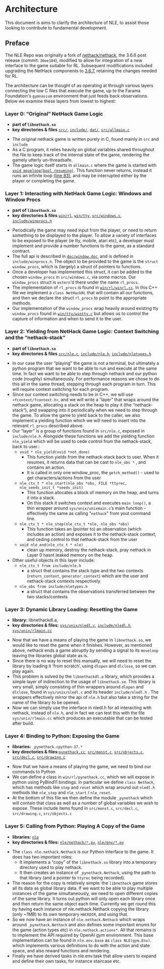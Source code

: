 # Architecture

This document is aims to clarify the architecture of NLE, to assist those
looking to contribute to fundamental development.

## Preface

The NLE Repo was originally a fork of [nethack/nethack](https://github.com/NetHack/NetHack/releases/tag/NetHack-3.6.6_PostRelease),
the 3.6.6 post release (commit: `36ee184`), modified to allow for integration of
a new interface to the game suitable for RL. Subsequent modifications included
upgrading the NetHack components to [3.6.7](https://github.com/NetHack/NetHack/releases/tag/NetHack-3.6.7_Released), retaining
the changes needed for RL.

The architecture can be thought of as operating at through various layers connecting 
the low C files that execute the game, up to the Farama Foundation's `gymnasium` environment 
that just feeds back observations. Below we examine these layers from lowest to highest:


### Layer 0: “Original” NetHack Game Logic

- **part of `libnethack.so`**
- **key directories & files** [`src/`](https://github.com/NetHack-LE/nle/blob/main/src),
[`include/`](https://github.com/NetHack-LE/nle/blob/main/include),
[`dat/`](https://github.com/NetHack-LE/nle/blob/main/dat),
[`src/allmain.c`](https://github.com/NetHack-LE/nle/blob/main/src/allmain.c)


* The original nethack game is written purely in C, found mainly in `src` and
`include`
* As a C program, it relies heavily on global variables shared throughout the
file to keep track of the internal state of the game, rendering the gamely
utterly un-threadsafe.
* The game logic itself starts in  `allmain.c`  where the game is started with
[`void moveloop(bool resuming)`](https://github.com/NetHack-LE/nle/blob/main/src/allmain.c#L23).
This function never returns, instead it runs an infinite loop
[(line 83)](https://github.com/NetHack-LE/nle/blob/main/src/allmain.c#L83),
and may be interrupted either by the player or completing the game.

### Layer 1: Interacting with NetHack Game Logic: Windows and Window Procs

- **part of `libnethack.so`**
- **key directories & files** [`win/rl`](https://github.com/NetHack-LE/nle/blob/main/win/rl),
[`win/tty`](https://github.com/NetHack-LE/nle/blob/main/win/tty),
[`src/windows.c`](https://github.com/NetHack-LE/nle/blob/main/src/windows.c),
[`include/winprocs.h`](https://github.com/NetHack-LE/nle/blob/main/include/winprocs.h)


* Periodically the game may need input from the player, or need to return
something to be displayed to the player. To allow a variety of interfaces to be
exposed to the player (ie tty, mobile, atari etc), a developer must implement
and provide a number functions to the game, as a standard contract.
* The full api is described in
[`doc/window.doc`](https://github.com/NetHack-LE/nle/blob/main/doc/window.doc),
and is defined in `include/winprocs.h`. The object to be provided to the game is the
`struct window_procs`, which is (largely) a struct of pointers to functions.
* Once a developer has implemented this struct, it can be added to the chosen
`window_procs` in `src/windows.c`, via some macros. Our `window_procs` struct
is `extern`'d there under the name `rl_procs`.
* The implementation of `rl_procs` is found in
[`win/rl/winrl.cc`](https://github.com/NetHack-LE/nle/blob/main/win/rl/winrl.cc).
In this C++ file we implement a `class NetHackRL` that will contain all our
functions, and then we declare the struct `rl_procs` to point to the appropriate
methods.
* Our implementation of the `window_procs` wrap heavily around existing tty
`window_procs` found in
[`win/tty/wintty.c`](https://github.com/NetHack-LE/nle/blob/main/win/tty/wintty.c)
but allows us to control the capture of information and when to send it to the
user.

### Layer 2: Yielding from NetHack Game Logic: Context Switching and the “nethack-stack”

- **part of `libnethack.so`**
- **key directories & files** [`src/nle.c`](https://github.com/NetHack-LE/nle/blob/main/src/nle.c),
[`include/nle.h`](https://github.com/NetHack-LE/nle/blob/main/include/nle.h),
[`include/nletypes.h`](https://github.com/NetHack-LE/nle/blob/main/include/nletypes.h)


* In our case the user “playing” the game is not a terminal, but ultimately a
python program that we want to be able to run and execute at the same time. In
fact we want to be able to step through nethack and our python code (roughly)
simultaneously.  For performance reasons we chose to do this all in the same
thread, stepping through each program in turn. This will require context
switching for each program.
* Since our context switching needs to be in C++,  we will use
`<fcontext/fcontext.h>`, and we will write a “layer” that wraps around the
nethack game, allocating a stack on the heap to play it (the “nethack-stack“),
and swapping into it periodically when we need to step through the game. To
allow the game to yield back to the caller, we also implement a yielding
function which we will need to insert into the relevant `rl_procs` described
above.
* Our “layer” is a group of functions found in `src/nle.c`, exposed in
`include/nle.h`.  Alongside these functions we add the yielding function
`nle_yield` which will be used to cede control from the nethack-stack, back to
user.:
    * `void * nle_yield(void *not_done)`
        * This function yields from the nethack-stack back to user. When it
        resumes, it returns data that can be cast to `nle_obs *` , and contains
        an action.
        * It is called in only one window_proc, the `getch_method()`  - used to
        get characters/actions from the user
    * `nle_ctx_t * nle_start(nle_obs *obs, FILE *ttyrec, nle_seeds_init_t *seeds_init)`
        * This function allocates a block of memory on the heap, and turns it
        into a stack.
        * On this stack it switches context and executes `main_loop()`, a thin
        wrapper around `sys/unix/unixmain.c`’s main function - effectively the
        same as calling "`nethack`" from yout command line.
    * `nle_ctx_t * nle_step(nle_ctx_t *nle, nle_obs *obs)`
        * This function takes an (pointer to) an observation (which includes an
        action) and exposes it to the nethack-stack context, and ceding control
        to that nethack-stack from the user
    * `void nle_end(nle_ctx_t * nle)`
        * clean up memory, destroy the nethack-stack, pray nethack in Layer 0
        hasnt leaked memory on the heap.
* Other useful objects in this layer include:
    * `nle_ctx_t from include/nle.h`
        * a struct that contains the stack type and the two contexts
        (`return_context`, `generator_context`) which are the user and
        nethack-stack contexts respectively.
    * `nle_obs from include/nletypes.h`
        * a struct that contains the observations transferred between the two
        stacks/contexts

### Layer 3: Dynamic Library Loading: Resetting the Game

- **library:** libnethackdl.a,
- **key directories & files:** [`sys/unix/nledl.c`](https://github.com/NetHack-LE/nle/blob/main/sys/unix/nledl.c),
[`include/nledl.h`](https://github.com/NetHack-LE/nle/blob/main/include/nledl.h),
[`sys/unix/rlmain.cc`](https://github.com/NetHack-LE/nle/blob/main/sys/unix/rlmain.cc)


* Now that we have a means of playing the game in `libnethack.so`, we would
like to reset the game when it finishes.  However, as mentioned above, nethack
ends a game abruptly by sending a signal to its `moveloop` leaving the libraries
global state as is.
* Since there is no way to reset this manually, we will need to reset the
library by loading it ‘from scratch’, using `dlopen` and `dlclose`, so we can play
again.
* This problem is solved by the `libnethackdl.a` library, which provides a simple
layer of indirection to the usage of `libnethack.so`. This library is very small,
simply consisting of thin wrappers around `dlopen` and `dlclose`, found in
`sys/unix/nledl.c` and its header `include/nledl.h` . The wrappers effectively
mirror the api of `nle.h` but also take a string for the name of the library to
be opened.
* Now we can simply use the interface in nledl.h for all interacting with
nethack, instead of `nle.h`, and in fact we can test this with the file
`sys/unix/rlmain.cc` which produces an executable that can be tested after build.

### Layer 4: Binding to Python: Exposing the Game

- **libraries:** `_pynethack.cpython-37.*`
- **key directories & files:**[`pynethack.cc`](https://github.com/NetHack-LE/nle/blob/main/win/rl/pynethack.cc),
[`src/monst.c`](https://github.com/NetHack-LE/nle/blob/main/src/monst.c),
[`src/objects.c`](https://github.com/NetHack-LE/nle/blob/main/src/objects.c),
[`src/decl.c`](https://github.com/NetHack-LE/nle/blob/main/src/decl.c),
[`src/drawing.c`](https://github.com/NetHack-LE/nle/blob/main/src/drawing.c)


* Now that we have a means of playing the game, we need to bind our commands to
Python
* We can define a class in `win/rl/pynethack.cc`, which we will expose in python
using PyBind11 bindings. In particular we define `class Nethack`, which has
methods like `step` and `reset` which wrap around out `nledl.h` methods like
`nle_step` and `nle_start` / `nle_reset`.
* At the bottom of this file we then define the module `_pynethack` which will
contain that class as well as a number of global variables we wish to expose.
These include items found in `src/monst.c`, `src/decl.c`, `src/drawing.c`,
`src/objects.c`

### Layer 5: Calling from Python: Playing A Copy of the Game

- **libraries:** [`nle`](https://github.com/NetHack-LE/nle/blob/main/nle)
- **key directories & files:** [`nle/nethack/*.py`](https://github.com/NetHack-LE/nle/blob/main/nle/nethack),
[`nle/env/*.py`](https://github.com/NetHack-LE/nle/blob/main/nle/env)


* The `class nle.nethack.Nethack` is our Python interface to the game. It does
has two important roles:
    - It implements a “copy” of the `libnethack.so` library into a temporary
    directory used to play nethack.
    -  It then creates an instance of `_pynethack.Nethack`, using the path to
    that library (and a pointer to `ttyrec` being recorded).
* The reason for the copy is relatively simple: the `libnethack` game stores all
its data as global library data. If we want to be able to play multiple
instances of the game simultaneously, we need to open different copies of the
same library. It turns out python will only open each library once and then
return the same object each time. Currently we get round this by having each
instance of nle.nethack.Nethack copying the library (only ~1MB) to its own
temporary `HACKDIR`, and using that.
* So we now have an instance of `nle.nethack.Nethack` which wraps around
`_pynethack.Nethack` and also defines some important enums for the game (action
types etc) in `nle.nethack.actions*`. All that remains is to implement the API
required by OpenAI gym environment. This base implementation can be found in
`nle.env.base`   as `class NLE(gym.Env)`. which implements various definitions to
do with the action and state space, and also reward functions and rendering.
* Finally we have derived tasks in nle.env.task that allow users to expand and
define their own tasks, for instance staircase etc.
